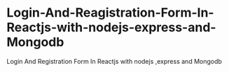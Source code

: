 # Login-And-Reagistration-Form-In-Reactjs-with-nodejs-express-and-Mongodb
Login And Registration Form In Reactjs with nodejs ,express and Mongodb
